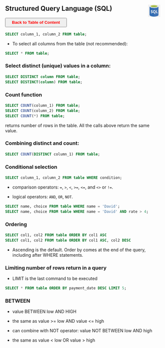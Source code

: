 ## Structured Query Language (SQL) <img src="img/sql_logo.jpg" width="40" height="40" style="float: right;" />

<a><button name="button" style = "color:red;width:200px;height:30px;cursor:pointer" onclick="window.location.href='https://reynier0611.github.io';">**Back to Table of Content**</button></a> 

```sql
SELECT column_1, column_2 FROM table;
```

- To select all columns from the table (not recommended):

```sql
SELECT * FROM table;
```

### Select distinct (unique) values in a column:

```sql
SELECT DISTINCT column FROM table;
SELECT DISTINCT(column) FROM table;
```

### Count function

```sql
SELECT COUNT(column_1) FROM table;
SELECT COUNT(column_2) FROM table;
SELECT COUNT(*) FROM table;
```

returns number of rows in the table. All the calls above return the same value.

### Combining distinct and count:

```sql
SELECT COUNT(DISTINCT column_1) FROM table;
```

### Conditional selection

```sql
SELECT column_1, column_2 FROM table WHERE condition;
```

- comparison operators: ```=```, ```>```, ```<```, ```>=```, ```<=```, and ```<>``` or ```!=```.

- logical operators: ```AND```, ```OR```, ```NOT```.

```sql
SELECT name, choice FROM table WHERE name = 'David';
SELECT name, choice FROM table WHERE name = 'David' AND rate > 4;
```

### Ordering

```sql
SELECT col1, col2 FROM table ORDER BY col1 ASC
SELECT col1, col2 FROM table ORDER BY col1 ASC, col2 DESC
```

- Ascending is the default. Order by comes at the end of the query, including after WHERE statements.

### Limiting number of rows return in a query

- LIMIT is the last command to be executed

```sql
SELECT * FROM table ORDER BY payment_date DESC LIMIT 5;
```

### BETWEEN

- value BETWEEN low AND HIGH
- the same as value >= low AND value <= high

- can combine with NOT operator: value NOT BETWEEN low AND high
- the same as value < low OR value > high


